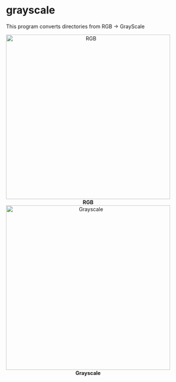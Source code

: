 # grayscale
This program converts directories from RGB -> GrayScale 


<div style="display: inline-block; text-align: center;">
    <img src="https://github.com/AlessandroB1298/grayscale/assets/98426727/f35a9a21-3dfa-4dce-8afc-71a2d61abd0c" width="450" alt="RGB" />
    <br />
    <b>RGB</b>
</div>
<div style="display: inline-block; text-align: center;">
    <img src="https://github.com/AlessandroB1298/grayscale/assets/98426727/fd9ad28a-2743-40dd-825e-c9aacaca20fd" width="450" alt="Grayscale" />
    <br />
    <b>Grayscale</b>
</div>
